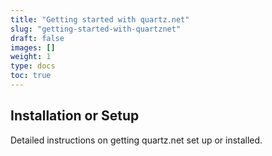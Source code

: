 ```yaml
---
title: "Getting started with quartz.net"
slug: "getting-started-with-quartznet"
draft: false
images: []
weight: 1
type: docs
toc: true
---
```


## Installation or Setup
Detailed instructions on getting quartz.net set up or installed.

